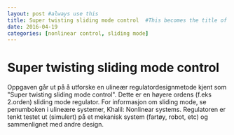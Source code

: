 ```yaml
---
layout: post #always use this
title: Super twisting sliding mode control  #This becomes the title of the page
date: 2016-04-19
categories: [nonlinear control, sliding mode]
---
```

# Super twisting sliding mode control #

Oppgaven går ut på å utforske en ulineær regulatordesignmetode kjent som "Super twisting sliding mode control".
Dette er en høyere ordens (f.eks 2.orden) sliding mode regulator. For informasjon om sliding mode, se penumboken i ulineære systemer, Khalil: Nonlinear systems. 
Regulatoren er tenkt testet ut (simulert) på et mekanisk system (fartøy, robot, etc) og sammenlignet med andre design. 
